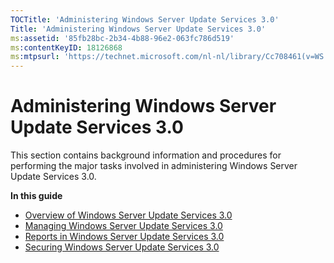 ```yaml
---
TOCTitle: 'Administering Windows Server Update Services 3.0'
Title: 'Administering Windows Server Update Services 3.0'
ms:assetid: '85fb28bc-2b34-4b88-96e2-063fc786d519'
ms:contentKeyID: 18126868
ms:mtpsurl: 'https://technet.microsoft.com/nl-nl/library/Cc708461(v=WS.10)'
---
```


Administering Windows Server Update Services 3.0
================================================

This section contains background information and procedures for performing the major tasks involved in administering Windows Server Update Services 3.0.

**In this guide**

-   [Overview of Windows Server Update Services 3.0](https://technet.microsoft.com/6dc8fd77-e6d2-413b-a18d-87ef0c4b5353)
-   [Managing Windows Server Update Services 3.0](https://technet.microsoft.com/fe3f3358-ae73-4196-93f3-43e58778ea4b)
-   [Reports in Windows Server Update Services 3.0](https://technet.microsoft.com/602eba30-b920-4c95-a2d7-50263693cf4c)
-   [Securing Windows Server Update Services 3.0](https://technet.microsoft.com/0cec40ba-2561-4164-9616-fbca06464de8)
